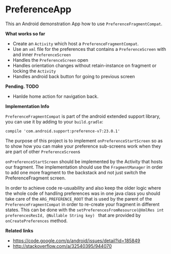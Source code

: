 # PreferenceApp
This an Android demonstration App how to use `PreferenceFragmentCompat`.

**What works so far**
- Create an `Activity` which host a `PreferenceFragmentCompat`.
- Use an `xml` file for the preferences that contains a `PreferenceScreen` with and inner `PreferenceScreen`
- Handles the `PreferenceScreen` open
- Handles orientation changes without retain-instance on fragment or locking the `Activity`
- Handles android back button for going to previous screen

**Pending. TODO**
- Hanlde home action for navigation back.

**Implementation Info**

`PreferenceFragmentCompat` is part of the android extended support library, you can use it by adding to your `build.gradle`:

    compile 'com.android.support:preference-v7:23.0.1'

The purpose of this project is to implement `onPreferenceStartScreen` so as to show how you can make your preference sub-screens work when they are part of other `PreferenceScreen`s

`onPreferenceStartScreen` should be implemented by the Activity that hosts our fragment. The implementation should use the `FragmentManager` in order to add one more fragment to the backstack and not just switch the PreferenceFragment screen. 

In order to achieve code re-usuability and also keep the older logic where the whole code of handling preferences was in one java class you should take care of the `ARG_PREFERENCE_ROOT` that is used by the parent of the `PreferenceFragmentCompat` in order to re-create your fragment in different states. This can be done with the `setPreferencesFromResource(@XmlRes int preferencesResId, @Nullable String key) ` that are provided by `onCreatePreferences` method.


**Related links**

- https://code.google.com/p/android/issues/detail?id=185849
- http://stackoverflow.com/a/32540395/944070
